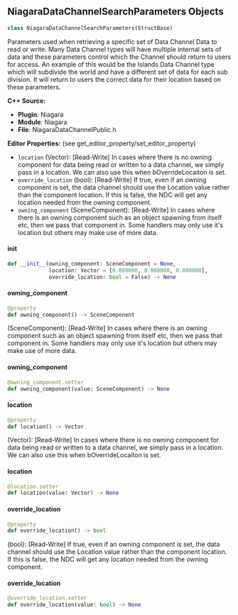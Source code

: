 ## NiagaraDataChannelSearchParameters Objects

```python
class NiagaraDataChannelSearchParameters(StructBase)
```

Parameters used when retrieving a specific set of Data Channel Data to read or write.
Many Data Channel types will have multiple internal sets of data and these parameters control which the Channel should return to users for access.
An example of this would be the Islands Data Channel type which will subdivide the world and have a different set of data for each sub division.
It will return to users the correct data for their location based on these parameters.

**C++ Source:**

- **Plugin**: Niagara
- **Module**: Niagara
- **File**: NiagaraDataChannelPublic.h

**Editor Properties:** (see get_editor_property/set_editor_property)

- ``location`` (Vector):  [Read-Write] In cases where there is no owning component for data being read or written to a data channel, we simply pass in a location. We can also use this when bOverrideLocaiton is set.
- ``override_location`` (bool):  [Read-Write] If true, even if an owning component is set, the data channel should use the Location value rather than the component location. If this is false, the NDC will get any location needed from the owning component.
- ``owning_component`` (SceneComponent):  [Read-Write] In cases where there is an owning component such as an object spawning from itself etc, then we pass that component in. Some handlers may only use it's location but others may make use of more data.

<a id="unreal.NiagaraDataChannelSearchParameters.__init__"></a>

#### __init__

```python
def __init__(owning_component: SceneComponent = None,
             location: Vector = [0.000000, 0.000000, 0.000000],
             override_location: bool = False) -> None
```

<a id="unreal.NiagaraDataChannelSearchParameters.owning_component"></a>

#### owning_component

```python
@property
def owning_component() -> SceneComponent
```

(SceneComponent):  [Read-Write] In cases where there is an owning component such as an object spawning from itself etc, then we pass that component in. Some handlers may only use it's location but others may make use of more data.

<a id="unreal.NiagaraDataChannelSearchParameters.owning_component"></a>

#### owning_component

```python
@owning_component.setter
def owning_component(value: SceneComponent) -> None
```

<a id="unreal.NiagaraDataChannelSearchParameters.location"></a>

#### location

```python
@property
def location() -> Vector
```

(Vector):  [Read-Write] In cases where there is no owning component for data being read or written to a data channel, we simply pass in a location. We can also use this when bOverrideLocaiton is set.

<a id="unreal.NiagaraDataChannelSearchParameters.location"></a>

#### location

```python
@location.setter
def location(value: Vector) -> None
```

<a id="unreal.NiagaraDataChannelSearchParameters.override_location"></a>

#### override_location

```python
@property
def override_location() -> bool
```

(bool):  [Read-Write] If true, even if an owning component is set, the data channel should use the Location value rather than the component location. If this is false, the NDC will get any location needed from the owning component.

<a id="unreal.NiagaraDataChannelSearchParameters.override_location"></a>

#### override_location

```python
@override_location.setter
def override_location(value: bool) -> None
```

<a id="unreal.BasicParticleData"></a>